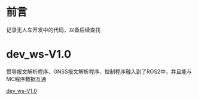 # 前言
记录无人车开发中的代码，以备后续查找

# dev_ws-V1.0
惯导报文解析程序、GNSS报文解析程序、控制程序融入到了ROS2中，并且能与MC程序数据互通

[dev_ws-V1.0](https://github.com/YuanpengDuan/dev_ws/tree/V1.0)
